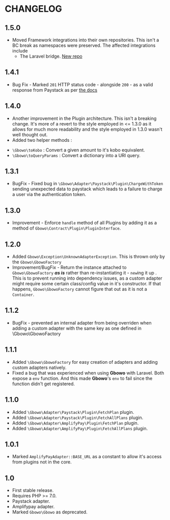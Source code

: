 # CHANGELOG

## 1.5.0

* Moved Framework integrations into their own repositories. This isn't a BC break as namespaces were preserved. The affected integrations include
  * The Laravel bridge. [New repo](https://github.com/adelowo/laravel-gbowo)

## 1.4.1
* Bug Fix - Marked `201` HTTP status code - alongside `200` - as a valid response from Paystack as per [the docs](https://developers.paystack.co/v1.0/docs/errors)

## 1.4.0 
* Another improvement in the Plugin architecture. This isn't a breaking change. It's more of a revert to the style employed in <= 1.3.0 as it allows for much more readability and the style employed in 1.3.0 wasn't well thought out.
* Added two helper methods :

- `\Gbowo\toKobo` : Convert a given amount to it's kobo equivalent.
- `\Gbowo\toQueryParams` : Convert a dictionary into a URI query.

## 1.3.1
* BugFix - Fixed bug in `\Gbowo\Adapter\Paystack\Plugin\ChargeWithToken` sending unexpected data to paystack which leads to a failure to charge a user via the authentication token.

## 1.3.0
* Improvement - Enforce `handle` method of all Plugins by adding it as a method of `Gbowo\Contract\Plugin\PluginInterface`.

## 1.2.0
* Added `Gbowo\Exception\UnknownAdapterException`. This is thrown only by the `Gbowo\GbowoFactory`
* Improvement/BugFix - Return the instance attached to `Gbowo\GbowoFactory` ___as is___ rather than re-instantiating it - `new`ing it up . 
This is to prevent running into dependency issues, as a custom adapter might require some certain class/config value in it's constructor. If that happens, `Gbowo\GbowoFactory` cannot figure that out as it is not a `Container`.

## 1.1.2
* BugFix - prevented an internal adapter from being overriden when adding a custom adapter with the same key as one defined in \Gbowo\GbowoFactory

## 1.1.1

* Added `\Gbowo\GbowoFactory` for easy creation of adapters and adding custom adapters natively.
* Fixed a bug that was experienced when using __Gbowo__ with Laravel. 
  Both expose a `env` function. And this made __Gbowo__'s `env` to fail since the function didn't get registered.


## 1.1.0

* Added `\Gbowo\Adapter\Paystack\Plugin\FetchPlan` plugin.
* Added `\Gbowo\Adapter\Paystack\Plugin\FetchAllPlans` plugin.
* Added `\Gbowo\Adapter\AmplifyPay\Plugin\FetchPlan` plugin.
* Added `\Gbowo\Adapter\AmplifyPay\Plugin\FetchAllPlans` plugin.


## 1.0.1

* Marked `AmplifyPayAdapter::BASE_URL` as a constant to allow it's access from plugins not in the core.

## 1.0

* First stable release.
* Requires PHP >= 7.0.
* Paystack adapter.
* Amplifypay adapter.
* Marked `Gbowo\Gbowo` as deprecated.

